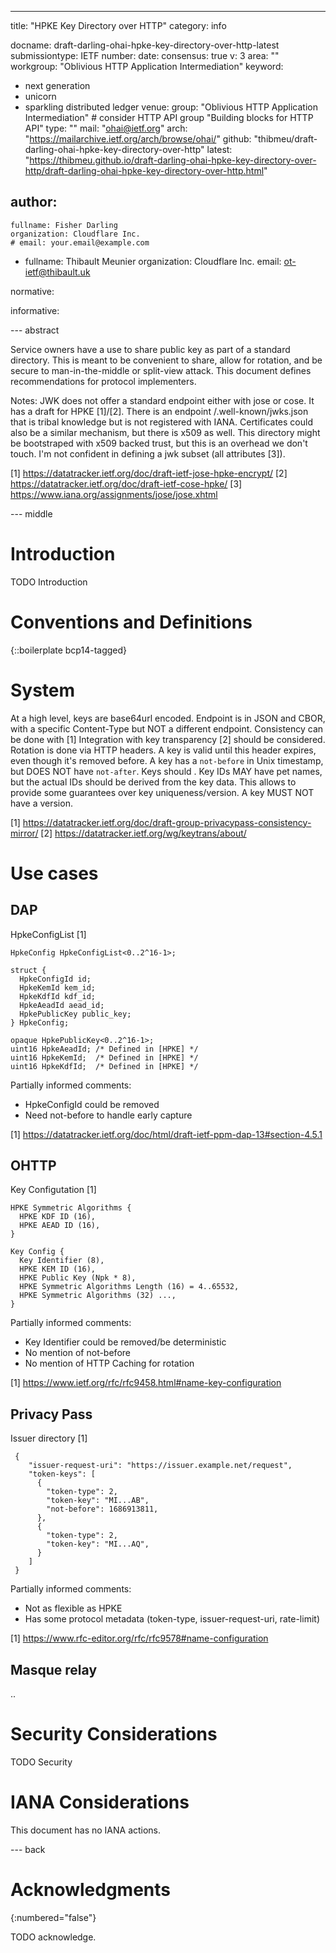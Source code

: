 ---
title: "HPKE Key Directory over HTTP"
category: info

docname: draft-darling-ohai-hpke-key-directory-over-http-latest
submissiontype: IETF
number:
date:
consensus: true
v: 3
area: ""
workgroup: "Oblivious HTTP Application Intermediation"
keyword:
 - next generation
 - unicorn
 - sparkling distributed ledger
venue:
  group: "Oblivious HTTP Application Intermediation" # consider HTTP API group "Building blocks for HTTP API"
  type: ""
  mail: "ohai@ietf.org"
  arch: "https://mailarchive.ietf.org/arch/browse/ohai/"
  github: "thibmeu/draft-darling-ohai-hpke-key-directory-over-http"
  latest: "https://thibmeu.github.io/draft-darling-ohai-hpke-key-directory-over-http/draft-darling-ohai-hpke-key-directory-over-http.html"

author:
 -
    fullname: Fisher Darling
    organization: Cloudflare Inc.
    # email: your.email@example.com
 -
    fullname: Thibault Meunier
    organization: Cloudflare Inc.
    email: ot-ietf@thibault.uk

normative:

informative:


--- abstract

Service owners have a use to share public key as part of a standard directory.
This is meant to be convenient to share, allow for rotation, and be secure to
man-in-the-middle or split-view attack.
This document defines recommendations for protocol implementers.

Notes:
JWK does not offer a standard endpoint either with jose or cose. It has a draft
for HPKE [1]/[2]. There is an endpoint /.well-known/jwks.json that is tribal
knowledge but is not registered with IANA.
Certificates could also be a similar mechanism, but there is x509 as well.
This directory might be bootstraped with x509 backed trust, but this is an
overhead we don't touch. I'm not confident in defining a jwk subset (all attributes [3]).

[1] https://datatracker.ietf.org/doc/draft-ietf-jose-hpke-encrypt/
[2] https://datatracker.ietf.org/doc/draft-ietf-cose-hpke/
[3] https://www.iana.org/assignments/jose/jose.xhtml

--- middle

# Introduction

TODO Introduction


# Conventions and Definitions

{::boilerplate bcp14-tagged}

# System

At a high level, keys are base64url encoded.
Endpoint is in JSON and CBOR, with a specific Content-Type but NOT a different
endpoint.
Consistency can be done with [1]
Integration with key transparency [2] should be considered.
Rotation is done via HTTP headers. A key is valid until this header expires, even though it's removed before.
A key has a `not-before` in Unix timestamp, but DOES NOT have `not-after`.
Keys should .
Key IDs MAY have pet names, but the actual IDs should be derived from the key data. This
allows to provide some guarantees over key uniqueness/version. A key MUST NOT have a version.

[1] https://datatracker.ietf.org/doc/draft-group-privacypass-consistency-mirror/
[2] https://datatracker.ietf.org/wg/keytrans/about/




# Use cases

## DAP

HpkeConfigList [1]

```
HpkeConfig HpkeConfigList<0..2^16-1>;

struct {
  HpkeConfigId id;
  HpkeKemId kem_id;
  HpkeKdfId kdf_id;
  HpkeAeadId aead_id;
  HpkePublicKey public_key;
} HpkeConfig;

opaque HpkePublicKey<0..2^16-1>;
uint16 HpkeAeadId; /* Defined in [HPKE] */
uint16 HpkeKemId;  /* Defined in [HPKE] */
uint16 HpkeKdfId;  /* Defined in [HPKE] */
```

Partially informed comments:
* HpkeConfigId could be removed
* Need not-before to handle early capture

[1] https://datatracker.ietf.org/doc/html/draft-ietf-ppm-dap-13#section-4.5.1

## OHTTP

Key Configutation [1]

```
HPKE Symmetric Algorithms {
  HPKE KDF ID (16),
  HPKE AEAD ID (16),
}

Key Config {
  Key Identifier (8),
  HPKE KEM ID (16),
  HPKE Public Key (Npk * 8),
  HPKE Symmetric Algorithms Length (16) = 4..65532,
  HPKE Symmetric Algorithms (32) ...,
}
```

Partially informed comments:
* Key Identifier could be removed/be deterministic
* No mention of not-before
* No mention of HTTP Caching for rotation

[1] https://www.ietf.org/rfc/rfc9458.html#name-key-configuration

## Privacy Pass

Issuer directory [1]

```
 {
    "issuer-request-uri": "https://issuer.example.net/request",
    "token-keys": [
      {
        "token-type": 2,
        "token-key": "MI...AB",
        "not-before": 1686913811,
      },
      {
        "token-type": 2,
        "token-key": "MI...AQ",
      }
    ]
 }
```

Partially informed comments:
* Not as flexible as HPKE
* Has some protocol metadata (token-type, issuer-request-uri, rate-limit)

[1] https://www.rfc-editor.org/rfc/rfc9578#name-configuration

## Masque relay

..

# Security Considerations

TODO Security


# IANA Considerations

This document has no IANA actions.


--- back

# Acknowledgments
{:numbered="false"}

TODO acknowledge.
